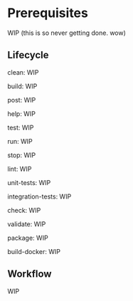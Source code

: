 # Prerequisites

WIP (this is so never getting done. wow)

## Lifecycle

clean: WIP

build: WIP

post: WIP

help: WIP

test: WIP

run: WIP

stop: WIP

lint: WIP

unit-tests: WIP

integration-tests: WIP

check: WIP

validate: WIP

package: WIP

build-docker: WIP

## Workflow

WIP
